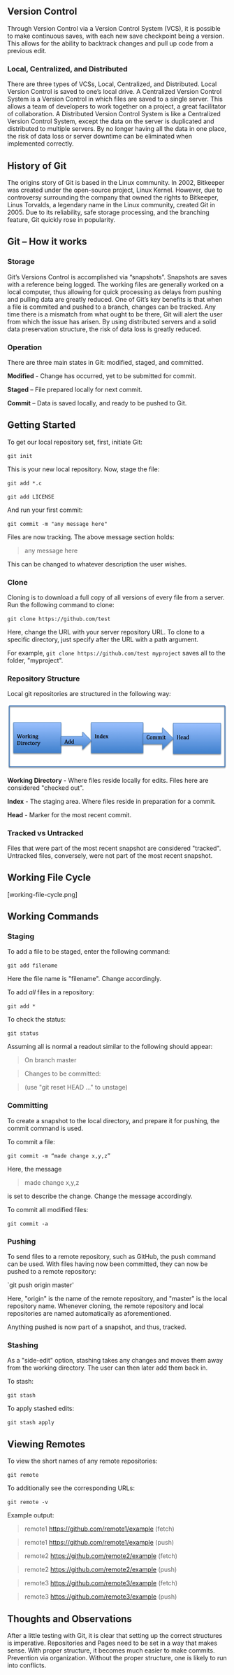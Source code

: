## Version Control

Through Version Control via a Version Control System (VCS), it is possible to make continuous saves, with each new save checkpoint being a version. This allows for the ability to backtrack changes and pull up code from a previous edit.

### Local, Centralized, and Distributed

There are three types of VCSs, Local, Centralized, and Distributed. Local Version Control is saved to one’s local drive. A Centralized Version Control System is a Version Control in which files are saved to a single server. This allows a team of developers to work together on a project, a great facilitator of collaboration. A Distributed Version Control System is like a Centralized Version Control System, except the data on the server is duplicated and distributed to multiple servers. By no longer having all the data in one place, the risk of data loss or server downtime can be eliminated when implemented correctly.

## History of Git

The origins story of Git is based in the Linux community. In 2002, Bitkeeper was created under the open-source project, Linux Kernel. However, due to controversy surrounding the company that owned the rights to Bitkeeper, Linus Torvalds, a legendary name in the Linux community, created Git in 2005. Due to its reliability, safe storage processing, and the branching feature, Git quickly rose in popularity.

## Git – How it works

### Storage
Git’s Versions Control is accomplished via “snapshots”. Snapshots are saves with a reference being logged. The working files are generally worked on a local computer, thus allowing for quick processing as delays from pushing and pulling data are greatly reduced. One of Git’s key benefits is that when a file is commited and pushed to a branch, changes can be tracked. Any time there is a mismatch from what ought to be there, Git will alert the user from which the issue has arisen. By using distributed servers and a solid data preservation structure, the risk of data loss is greatly reduced.

### Operation

There are three main states in Git: modified, staged, and committed.

**Modified** - Change has occurred, yet to be submitted for commit.

**Staged** – File prepared locally for next commit.

**Commit** – Data is saved locally, and ready to be pushed to Git.


## Getting Started

To get our local repository set, first, initiate Git:

`git init`

This is your new local repository. Now, stage the file:

`git add *.c`

`git add LICENSE`

And run your first commit:

`git commit -m "any message here"`

Files are now tracking. The above message section holds:

>any message here

This can be changed to whatever description the user wishes. 

### Clone

Cloning is to download a full copy of all versions of every file from a server. Run the following command to clone:

`git clone https://github.com/test`

Here, change the URL with your server repository URL.
To clone to a specific directory, just specify after the URL with a path argument. 

For example, `git clone https://github.com/test
myproject` saves all to the folder, "myproject".

### Repository Structure

Local git repositories are structured in the following way:

![repository structure](https://raw.githubusercontent.com/Bradley-Hower/reading-notes/98559598cc8a02260ec0fddd82c6609241d329e5/repository_structure.png)

**Working Directory** - Where files reside locally for edits. Files here are considered "checked out".

**Index** - The staging area. Where files reside in preparation for a commit. 

**Head** - Marker for the most recent commit.

### Tracked vs Untracked

Files that were part of the most recent snapshot are considered "tracked". Untracked files, conversely, were not part of the most recent snapshot.

## Working File Cycle

[working-file-cycle.png]

## Working Commands

### Staging

To add a file to be staged, enter the following command:

`git add filename`

Here the file name is "filename". Change accordingly.

To add *all* files in a repository:

`git add *`

To check the status:

`git status`

Assuming all is normal a readout similar to the following should appear:

>On branch master

>Changes to be committed:

>(use "git reset HEAD ..." to unstage)

### Committing

To create a snapshot to the local directory, and prepare it for pushing, the commit command is used. 

To commit a file:

`git commit -m “made change x,y,z”`

Here, the message 

>made change x,y,z

 is set to describe the change. Change the message accordingly. 

To commit all modified files:

`git commit -a`

### Pushing

To send files to a remote repository, such as GitHub, the push command can be used. With files having now been committed, they can now be pushed to a remote repository:

`git push origin master'

Here, "origin" is the name of the remote repository, and "master" is the local repository name. Whenever cloning, the remote repository and local repositories are named automatically as aforementioned.

Anything pushed is now part of a snapshot, and thus, tracked.

### Stashing

As a "side-edit" option, stashing takes any changes and moves them away from the working directory. The user can then later add them back in.

To stash:

`git stash`

To apply stashed edits:

`git stash apply`

## Viewing Remotes

To view the short names of any remote repositories:

`git remote`

To additionally see the corresponding URLs:

`git remote -v`

Example output:

>remote1 https://github.com/remote1/example (fetch)

>remote1 https://github.com/remote1/example (push)

>remote2 https://github.com/remote2/example (fetch)

>remote2 https://github.com/remote2/example (push)

>remote3 https://github.com/remote3/example (fetch)

>remote3 https://github.com/remote3/example (push)

## Thoughts and Observations

After a little testing with Git, it is clear that setting up the correct structures is imperative. Repositories and Pages need to be set in a way that makes sense. With proper structure, it becomes much easier to make commits. Prevention via organization. Without the proper structure, one is likely to run into conflicts. 
